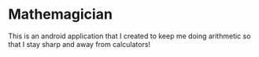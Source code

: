 # Mathemagician

This is an android application that I created to keep me doing arithmetic so that I stay sharp and away from calculators!
